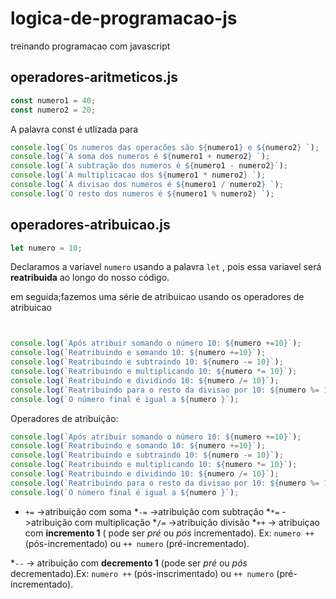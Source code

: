 # logica-de-programacao-js
treinando programacao com javascript

## operadores-aritmeticos.js
~~~~js
const numero1 = 40;
const numero2 = 20;
~~~~

A palavra const é utlizada para
~~~~js
console.log(`Os numeros das operacões são ${numero1} e ${numero2} `);
console.log(`A soma dos numeros é ${numero1 + numero2} `);
console.log(`A subtração dos numeros é ${numero1 - numero2}`);
console.log(`A multiplicacao dos ${numero1 * numero2} `);
console.log(`A divisao dos numeros é ${numero1 / numero2} `);
console.log(`O resto dos numeros é ${numero1 % numero2} `);

~~~~

## operadores-atribuicao.js

~~~js
let numero = 10;

~~~

Declaramos a variavel `numero` usando a palavra `let` , pois essa variavel será **reatribuida** ao longo do nosso código.

em seguida;fazemos uma série de atribuicao usando os operadores de atribuicao

~~~~js


console.log(`Após atribuir somando o número 10: ${numero +=10}`);
console.log(`Reatribuindo e somando 10: ${numero +=10}`);
console.log(`Reatribuindo e subtraindo 10: ${numero -= 10}`);
console.log(`Reatribuindo e multiplicando 10: ${numero *= 10}`);
console.log(`Reatribuindo e dividindo 10: ${numero /= 10}`);
console.log(`Reatribuindo para o resto da divisao por 10: ${numero %= 10}`);
console.log(`O número final é igual a ${numero }`);
~~~~

Operadores de atribuição:

~~~js
console.log(`Após atribuir somando o número 10: ${numero +=10}`);
console.log(`Reatribuindo e somando 10: ${numero +=10}`);
console.log(`Reatribuindo e subtraindo 10: ${numero -= 10}`);
console.log(`Reatribuindo e multiplicando 10: ${numero *= 10}`);
console.log(`Reatribuindo e dividindo 10: ${numero /= 10}`);
console.log(`Reatribuindo para o resto da divisao por 10: ${numero %= 10}`);
console.log(`O número final é igual a ${numero }`);

~~~

* `+=` ->atribuição com soma 
*`-=` ->atribuição com subtração
*`*=` ->atribuição com multiplicação
*`/=` ->atribuição divisão
*`++` -> atribuiçao com **incremento 1** ( pode ser *pré* ou *pós* incrementado). Ex: `numero ++` (pós-incrementado) ou `++ numero` (pré-incrementado).

*`--` -> atribuição com **decremento 1** (pode ser *pré* ou *pós* decrementado).Ex: `numero ++` (pós-inscrimentado) ou `++ numero` (pré-incrementado).

